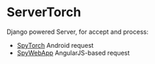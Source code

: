 # ServerTorch
Django powered Server, for accept and process:

- [SpyTorch](https://github.com/salvobertoncini/SpyTorch) Android request
- [SpyWebApp](https://github.com/salvobertoncini/SpyWebApp) AngularJS-based request
 
